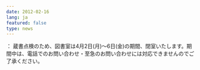 ```yaml
---
date: 2012-02-16
lang: ja
featured: false
type: news
---
```

：
蔵書点検のため、図書室は4月2日(月)～6日(金)の期間、閉室いたします。期間中は、電話でのお問い合わせ・至急のお問い合わせには対応できませんのでご了承ください。
